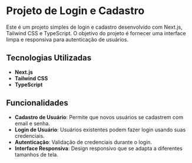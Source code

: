 # Projeto de Login e Cadastro

Este é um projeto simples de login e cadastro desenvolvido com Next.js, Tailwind CSS e TypeScript. O objetivo do projeto é fornecer uma interface limpa e responsiva para autenticação de usuários.

## Tecnologias Utilizadas

- **Next.js**
- **Tailwind CSS**
- **TypeScript**

## Funcionalidades

- **Cadastro de Usuário**: Permite que novos usuários se cadastrem com email e senha.
- **Login de Usuário**: Usuários existentes podem fazer login usando suas credenciais.
- **Autenticação**: Validação de credenciais durante o login.
- **Interface Responsiva**: Design responsivo que se adapta a diferentes tamanhos de tela.
